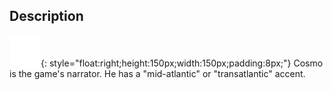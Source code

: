 ## Description
![](static/characters/character-cosmo.png "Cosmo Image"){: style="float:right;height:150px;width:150px;padding:8px;"}
Cosmo is the game's narrator. He has a "mid-atlantic" or "transatlantic" accent.